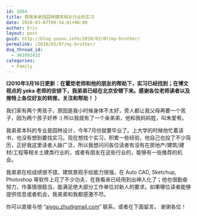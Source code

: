 ```yaml
---
id: 1064
title: 帮我弟弟找园林建筑相关行业的实习
date: 2010-03-07T09:54:01+00:00
author: Eric
layout: post
guid: http://blog.youxu.info/2010/03/07/my-brother/
permalink: /2010/03/07/my-brother/
dsq_thread_id:
  - 361092432
categories:
  - Family
---
```

**(2010年3月16日更新：在霍炬老师和他的朋友的帮助下，实习已经找到；在博文视点的 yeka 老师的安排下，我弟弟已经在北京安顿下来。感谢各位老师读者以及推特上各位好友的转推，关注和帮助！ ）**

我们家有两个男孩子，原因是我小时候身体不太好，旁人都让我父母再要一个孩子，因为两个孩子好养 :) 所以我就有了一个亲弟弟，他和我妈妈姓，叫朱爱宥。

我弟弟本科的专业是园林设计，今年7月份就要毕业了。上大学的时候他忙着读书，也没有想到要找实习。现在想找个实习，积累一些经验，他自己也投了不少简历，正好我这里读者人脉广泛，所以我想问问各位读者有没有在房地产/建筑/建材/工程等相关土建类行业的，或者有朋友在这些行业的，能够有一些推荐的机会。

我弟弟在校成绩很不错，建筑景观手绘能力很强，在 Auto CAD, Sketchup, Photoshop 等软件上花了不少功夫，在我看来已经用到出神入化了；他也很勤奋努力，作事情很稳当，能满足绝大部分工作单位对新人的要求。如果哪位读者能够提供信息或者机会，我弟弟和我都感激不尽。

你可以直接与他 &#8220;aiyou.zhu@gmail.com&#8221; 联系，或者在下面留言。 谢谢各位！